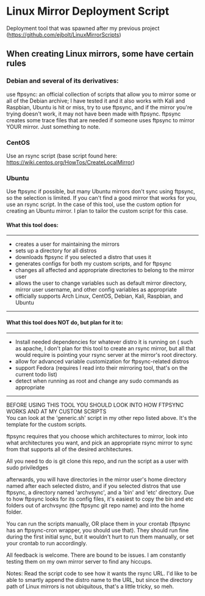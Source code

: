 # Linux Mirror Deployment Script

Deployment tool that was spawned after my previous project (https://github.com/ejbolt/LinuxMirrorScripts)

## When creating Linux mirrors, some have certain rules
### Debian and several of its derivatives:
  use ftpsync: an official collection of scripts that allow you to mirror some or all of the Debian archive;
    I have tested it and it also works with Kali and Raspbian, Ubuntu is hit or miss, try to use ftpsync, and if the mirror you're         trying doesn't work, it may not have been made with ftpsync.  ftpsync creates some trace files that are needed if someone uses ftpsync to mirror YOUR mirror.  Just something to note.
    
### CentOS
  Use an rsync script (base script found here: https://wiki.centos.org/HowTos/CreateLocalMirror)

### Ubuntu
  Use ftpsync if possible, but many Ubuntu mirrors don't sync using ftpsync, so the selection is limited.  If you can't find a good mirror that works for you, use an rsync script.  In the case of this tool, use the custom option for creating an Ubuntu mirror.  I plan to tailor the custom script for this case.

#### What this tool does:
---
- creates a user for maintaining the mirrors
- sets up a directory for all distros
- downloads ftpsync if you selected a distro that uses it
- generates configs for both my custom scripts, and for ftpsync
- changes all affected and appropriate directories to belong to the mirror user
- allows the user to change variables such as default mirror directory, mirror user username, and other config variables as appropriate
- officially supports Arch Linux, CentOS, Debian, Kali, Raspbian, and Ubuntu
--- 
#### What this tool does NOT do, but plan for it to:
---
- Install needed dependencies for whatever distro it is running on ( such as apache, I don't plan for
  this tool to create an rsync mirror, but all that would require is pointing your rsync server at the
  mirror's root directory.
- allow for advanced variable customization for ftpsync-related distros
- support Fedora (requires I read into their mirroring tool, that's on the current todo list)
- detect when running as root and change any sudo commands as appropriate
---
BEFORE USING THIS TOOL YOU SHOULD LOOK INTO HOW FTPSYNC WORKS AND AT MY CUSTOM SCRIPTS  
You can look at the 'generic.sh' script in my other repo listed above.  It's the template for the custom scripts.

ftpsync requires that you choose which architectures to mirror, look into what architectures you want, and pick an appropriate rsync mirror to sync from that supports all of the desired architectures.

All you need to do is git clone this repo, and run the script as a user with sudo priviledges

afterwards, you will have directories in the mirror user's home directory named after each selected distro, and if you selected distros that use ftpsync, a directory named 'archvsync', and a 'bin' and 'etc' directory.  Due to how ftpsync looks for its config files, it's easiest to copy the bin and etc folders out of archvsync (the ftpsync git repo name) and into the home folder.

You can run the scripts manually, OR place them in your crontab (ftpsync has an ftpsync-cron wrapper, you should use that).  They should run fine during the first initial sync, but it wouldn't hurt to run them manually, or set your crontab to run accordingly.

All feedback is welcome.  There are bound to be issues.  I am constantly testing them on my own mirror server to find any hiccups.

Notes: Read the script code to see how it wants the rsync URL.  I'd like to be able to smartly append the distro name to the URL, but since the directory path of Linux mirrors is not ubiquitous, that's a little tricky, so meh.

